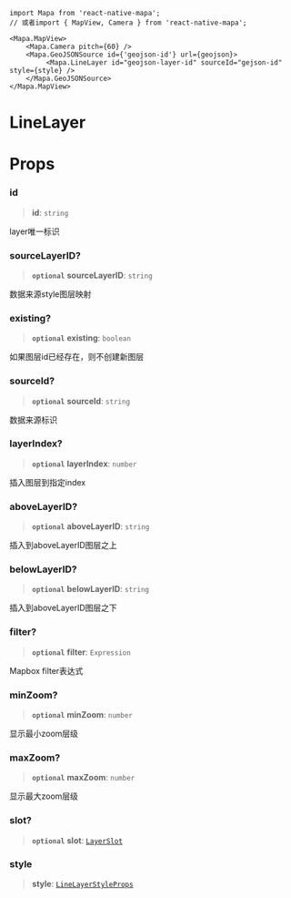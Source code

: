 ```tsx
import Mapa from 'react-native-mapa';
// 或者import { MapView, Camera } from 'react-native-mapa';

<Mapa.MapView>
    <Mapa.Camera pitch={60} />
    <Mapa.GeoJSONSource id={'geojson-id'} url={geojson}>
         <Mapa.LineLayer id="geojson-layer-id" sourceId="gejson-id" style={style} />
    </Mapa.GeoJSONSource>
</Mapa.MapView>
```

# LineLayer

# Props 
### id

> **id**: `string`

layer唯一标识

### sourceLayerID?

> **`optional`** **sourceLayerID**: `string`

数据来源style图层映射

### existing?

> **`optional`** **existing**: `boolean`

如果图层id已经存在，则不创建新图层

### sourceId?

> **`optional`** **sourceId**: `string`

数据来源标识

### layerIndex?

> **`optional`** **layerIndex**: `number`

插入图层到指定index

### aboveLayerID?

> **`optional`** **aboveLayerID**: `string`

插入到aboveLayerID图层之上

### belowLayerID?

> **`optional`** **belowLayerID**: `string`

插入到aboveLayerID图层之下

### filter?

> **`optional`** **filter**: `Expression`

Mapbox filter表达式

### minZoom?

> **`optional`** **minZoom**: `number`

显示最小zoom层级

### maxZoom?

> **`optional`** **maxZoom**: `number`

显示最大zoom层级

### slot?

> **`optional`** **slot**: [`LayerSlot`](LayerSlot.md)

### style

> **style**: [`LineLayerStyleProps`](LineLayerStyleProps.md)

